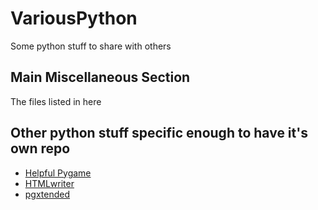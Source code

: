 # VariousPython
Some python stuff to share with others
## Main Miscellaneous Section
The files listed in here
## Other python stuff specific enough to have it's own repo
- [Helpful Pygame](https://github.com/tantiem/helpfulPygame)
- [HTMLwriter](https://github.com/tantiem/HTMLwriter)
- [pgxtended](https://github.com/tantiem/pgxtended)
